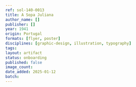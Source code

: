 ```yaml
---
ref: sol-140-0013
title: A Sopa Juliana
author_name: []
publisher: []
year: 1941
origin: Portugal
formats: [flyer, poster]
disciplines: [graphic-design, illustration, typography]
tags:
layout: artifact
status: onboarding
published: false
image_count:
date_added: 2025-01-12
batch:
---
```

